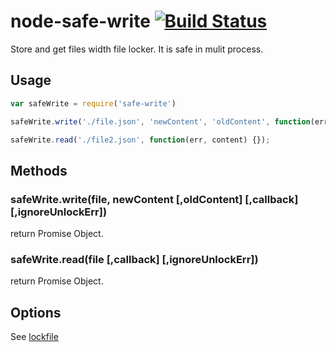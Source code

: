 node-safe-write  [![Build Status](https://travis-ci.org/Bacra/node-safe-write.svg?branch=master)](https://travis-ci.org/Bacra/node-safe-write)
==================

Store and get files width file locker. It is safe in mulit process.

## Usage

```javascript
var safeWrite = require('safe-write')

safeWrite.write('./file.json', 'newContent', 'oldContent', function(err) {});

safeWrite.read('./file2.json', function(err, content) {});
```

## Methods

### safeWrite.write(file, newContent [,oldContent] [,callback] [,ignoreUnlockErr])

return Promise Object.

### safeWrite.read(file [,callback] [,ignoreUnlockErr])

return Promise Object.

## Options

See [lockfile](https://github.com/npm/lockfile#options)
